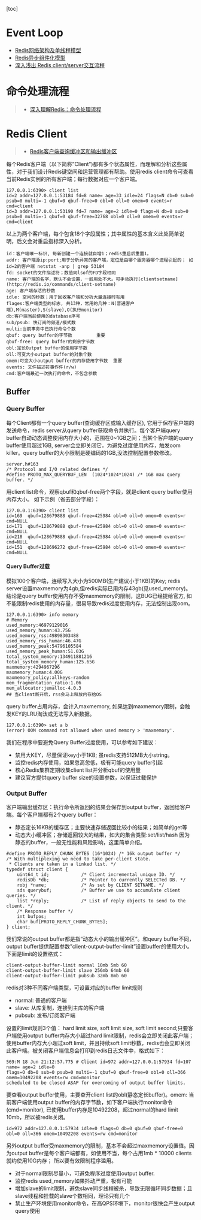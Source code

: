 [toc]

# Event Loop
- [Redis网络架构及单线程模型 ](http://my.oschina.net/andylucc/blog/679222)
- [Redis异步组件化模型](http://my.oschina.net/andylucc/blog/693981)
- [深入浅出 Redis client/server交互流程 ](http://mp.weixin.qq.com/s/M_8JYKounmZWHPOXVJFNuQ)

# 命令处理流程
> - [深入理解Redis：命令处理流程 ](http://blog.csdn.net/hanhuili/article/details/17339005)

# Redis Client
> - [Redis客户端查询缓冲区和输出缓冲区 ](https://zhuoroger.github.io/2016/07/30/redis-client-two-buffers/)

每个Redis客户端（以下简称”Client”)都有多个状态属性，而理解和分析这些属性，对于我们设计Redis键空间和运营管理都有帮助。使用redis client命令可查看当前Redis实例的所有客户端；每行数据对应一个客户端。
```
127.0.0.1:6390> client list
id=2 addr=127.0.0.1:53184 fd=8 name= age=33 idle=24 flags=N db=0 sub=0 psub=0 multi=-1 qbuf=0 qbuf-free=0 obl=0 oll=0 omem=0 events=r cmd=client
id=3 addr=127.0.0.1:53190 fd=7 name= age=2 idle=0 flags=N db=0 sub=0 psub=0 multi=-1 qbuf=0 qbuf-free=32768 obl=0 oll=0 omem=0 events=r cmd=client
```
以上为两个客户端，每个包含18个字段属性；其中属性的基本含义此处简单说明，后文会对重启指标深入分析。
```	
id：客户端唯一标识, 每新创建一个连接就自增1；redis重启后重置1。
addr: 客户端源ip:port;用于分析异常的客户端，定位是由哪个服务器哪个进程引起的； 如id=2的客户端 netstat -anp | grep 53184
fd: socket的文件描述符；数值同lsof的FD字段相同
name: 客户端的名字，默认不会设置，一般用处不大。可手动执行[clientsetname](http://redis.io/commands/client-setname)
age: 客户端存活的秒数
idle: 空闲的秒数；用于回收客户端和分析大量连接时有用
flages:客户端类型的标志, 共13种，常用的几种：N(普通客户端),M(master),S(slave),O(执行monitor)
db:客户端当前使用的database序号
sub/psub: 快订阅的频道/模式数
multi:当前事务中已执行命令个数
qbuf: query buffer的字节数         重要
qbuf-free: query buffer的剩余字节数
obl:定长Output buffer的使用字节数
oll:可变大小output buffer的对象个数
omem:可变大小output buffer的内存使用字节数  重要
events: 文件描述符事作件(r/w)
cmd:客户端最近一次执行的命令，不包含参数
```
## Buffer
### Query Buffer
每个Client都有一个query buffer(查询缓存区或输入缓存区), 它用于保存客户端的发送命令，redis server从query buffer获取命令并执行。每个客户端query buffer自动动态调整使用内存大小的，范围在0~1GB之间；当某个客户端的query buffer使用超过1GB, server会立即关闭它，为避免过度使用内存，触发oom killer。query buffer的大小限制是硬编码的1GB,没法控制配置参数修改。
```
server.h#163
/* Protocol and I/O related defines */
#define PROTO_MAX_QUERYBUF_LEN  (1024*1024*1024) /* 1GB max query buffer. */
```
用client list命令，观察qbuf和qbuf-free两个字段，就是client query buffer使用内存大小。
如下示例（省去部分字段）：
```
127.0.0.1:6390> client list
id=169  qbuf=128679888 qbuf-free=425984 obl=0 oll=0 omem=0 events=r cmd=NULL
id=171  qbuf=128679888 qbuf-free=425984 obl=0 oll=0 omem=0 events=r cmd=NULL
id=218  qbuf=128679888 qbuf-free=425984 obl=0 oll=0 omem=0 events=r cmd=NULL
id=151  qbuf=128696272 qbuf-free=425984 obl=0 oll=0 omem=0 events=r cmd=NULL
```
#### Query Buffer过载
模拟100个客户端，连续写入大小为500MB(生产建议小于1KB)的Key; redis server设置maxmemory为4gb,但redis实际已用内存43gb(见used_memory)。结论是query buffer使用内存不受maxmemory的限制，这BUG已经提给官方, 如不能限制redis使用的内存量，很易导致redis过度使用内存，无法控制出现oom。
```
127.0.0.1:6390> info memory
# Memory
used_memory:46979129016
used_memory_human:43.75G
used_memory_rss:49898303488
used_memory_rss_human:46.47G
used_memory_peak:54796105584
used_memory_peak_human:51.03G
total_system_memory:134911881216
total_system_memory_human:125.65G
maxmemory:4294967296
maxmemory_human:4.00G
maxmemory_policy:allkeys-random
mem_fragmentation_ratio:1.06
mem_allocator:jemalloc-4.0.3
## 当client断开后，rss会马上释放内存给OS
```
query buffer占用内存，会计入maxmemory, 如果达到maxmemory限制，会触发KEY的LRU淘汰或无法写入新数据。
```
127.0.0.1:6390> set a b
(error) OOM command not allowed when used memory > 'maxmemory'.
```
我们在程序中要避免Query Buffer过度使用，可以参考如下建议：
- 禁用大KEY，尽量保证key小于1KB; 虽redis支持512MB大小string。
- 监控redis内存使用，如果忽高忽低，极有可能query buffer引起
- 核心Redis集群定期收集client list并分析qbuf的使用量
- 建议官方提供query buffer size的设置参数，以保证过载保护

### Output Buffer
客户端输出缓存区：执行命令所返回的结果会保存到output buffer，返回给客户端。每个客户端都有2个query buffer：
- 静态定长16KB的缓存区；主要快速存储返回比较小的结果；如简单的get等
- 动态大小缓冲区；存储返回较大的结果，如大的集合类型:set/list/hash
  因为静态的buffer，一般无性能和风险影响，这里简单介绍。

```
#define PROTO_REPLY_CHUNK_BYTES (16*1024) /* 16k output buffer */
/* With multiplexing we need to take per-client state.
 * Clients are taken in a linked list. */
typedef struct client {
    uint64_t id;            /* Client incremental unique ID. */
    redisDb *db;            /* Pointer to currently SELECTed DB. */
    robj *name;             /* As set by CLIENT SETNAME. */
    sds querybuf;           /* Buffer we use to accumulate client queries. */
    list *reply;            /* List of reply objects to send to the client. */
    /* Response buffer */
    int bufpos;
    char buf[PROTO_REPLY_CHUNK_BYTES];
} client;
```
我们常说的output buffer都是指“动态大小的输出缓冲区”。和qeury buffer不同，output buffer提供配置参数”client-output-buffer-limit”设置buffer的使用大小。下面是limit的设置格式：
```
client-output-buffer-limit normal 10mb 5mb 60
client-output-buffer-limit slave 256mb 64mb 60
client-output-buffer-limit pubsub 32mb 8mb 60
```
redis对3种不同客户端类型，可设置对应的buffer limit规则

- normal: 普通的客户端
- slave: 从库复制，连接到主库的客户端
- pubsub: 发布/订阅客户端

设置的limit规则3个值： hard limit size, soft limit size, soft limit second;只要客户端使用output buffer内存大小超过hard limit限制，redis会立即关闭此客户端；使用buffer内存大小超过soft limit，并且持续soft limit秒数，redis也会立即关闭此客户端。被关闭客户端信息会打印到redis日志文件中，格式如下：
```
569:M 18 Jun 21:12:57.775 # Client id=972 addr=127.0.0.1:57934 fd=107 name= age=2 idle=0
flags=O db=0 sub=0 psub=0 multi=-1 qbuf=0 qbuf-free=0 obl=0 oll=366 omem=10492208 events=rw cmd=monitor
scheduled to be closed ASAP for overcoming of output buffer limits.
```
要查看output buffer使用，主要查开client list的obl(静态定长buffer)。omem: 当前客户端使用output buffer的内存字节数，如下客户端执行monitor命令(cmd=monitor), 已使用buffer内存是10492208，超过normal的hard limit 10mb，所以被redis关闭。
```
id=972 addr=127.0.0.1:57934 idle=0 flags=O db=0 qbuf=0 qbuf-free=0 obl=0 oll=366 omem=10492208 events=rw cmd=monitor
```
另外output buffer受maxmemory的限制，基本不会超过maxmemory设置值。因为output buffer是每个客户端都有，如使用不当，每个占用1mb * 10000 clients就约使用10G内存；
所以要有效限制程序滥用。
- 对于normal限制尽量小，可避免程序过度使用output buffer.
- 监控redis used_memory如果抖动严重，极有可能
- 增加slave的limit限制，避免slave同步线程被杀，导致无限循环同步数据；且slave线程和挂载的slave个数相同，理论只有几个
- 禁止生产环境使用monitor命令，在高QPS环境下，monitor很快会产生output query使用